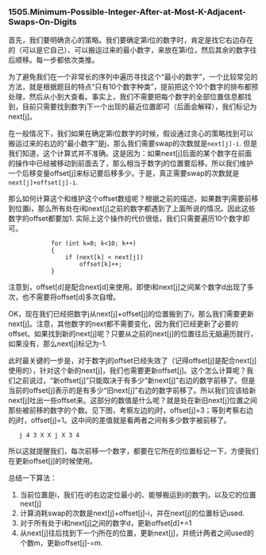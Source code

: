### 1505.Minimum-Possible-Integer-After-at-Most-K-Adjacent-Swaps-On-Digits

首先，我们要明确贪心的策略。我们要确定第i位的数字时，肯定是找它右边存在的（可以是它自己）、可以搬运过来的最小数字，来放在第i位，然后其余的数字往后顺移。每一步都依次类推。

为了避免我们在一个非常长的序列中遍历寻找这个“最小的数字”，一个比较常见的方法，就是根据题目的特点“只有10个数字种类”，提前把这个10个数字的排布都预处理，然后从小到大查看。事实上，我们不需要把每个数字的全部位置信息都找到，目前只需要找到数字j下一个出现的最近位置即可（后面会解释），我们标记为next[j]。

在一般情况下，我们如果在确定第i位数字的时候，假设通过贪心的策略找到可以搬运过来的右边的“最小数字”是j，那么我们需要swap的次数就是```next[j]-i```. 但是我们知道，这个计算式并不准确。这是因为：如果next[j]后面的某个数字在前面的操作中已经被移动到前面去了，那么相当于数字j的位置要后移。所以我们维护一个后移变量offset[j]来标记要后移多少。于是，真正需要swap的次数就是```next[j]+offset[j]-i```.

那么如何计算这个和维护这个offset数组呢？根据之前的描述，如果数字j需要前移到位置i，那么所有处在i和next[j]之前的数字都遇到了上面所说的情况。因此这些数字的offset都要加1. 实际上这个操作的代价很低，我们只需要遍历10个数字即可。
```
            for (int k=0; k<10; k++)
            {
                if (next[k] < next[j])
                    offset[k]++;
            }
```
注意到，offset[d]是配合next[d]来使用。即使i和next[j]之间某个数字d出现了多次，也不需要将offset[d]多次自增。

OK，现在我们已经把数字j从next[j]+offset[j]的位置搬到了i，那么我们需要更新next[j]。注意，其他数字的next都不需要变化，因为我们已经更新了必要的offset。如果找到新的next[j]呢？只要从之前的next[j]的位置往后无脑遍历就行，如果没有，那么next[j]标记为-1. 

此时最关键的一步是，对于数字j的offset已经失效了（记得offset[j]是配合next[j]使用的），针对这个新的next[j]，我们也需要更新offset[j]。这个怎么计算呢？我们之前说过，“新offset[j]”只能取决于有多少“新next[j]”右边的数字前移了。但是当前的offset[j]表示的是有多少“旧next[j]”右边的数字前移了。所以我们应该给新next[j]吐出一些offset来。这部分的数值是什么呢？就是处在新旧next[j]位置之间那些被前移的数字的个数。见下图，考察左边的j时，offset[j]=3；等到考察右边的j时，offset[j]=1。这中间的差值就是看两者之间有多少数字被前移了。
```
   j 4 3 X X j X 3 4
```
所以这就提醒我们，每次前移一个数字，都要在它所在的位置标记一下，方便我们在更新offset[j]的时候使用。

总结一下算法：
1. 当前位置是i，我们在i的右边定位最小的、能够搬运到i的数字j，以及它的位置next[j]
2. 计算消耗swap的次数是next[j]+offset[j]-i，并在next[j]的位置标记used.
3. 对于所有处于i和next[j]之间的数字d，更新offset[d]+=1
4. 从next[j]往后找到下一个j所在的位置，更新next[j]，并统计两者之间used的个数m，更新offset[j]-=m.
